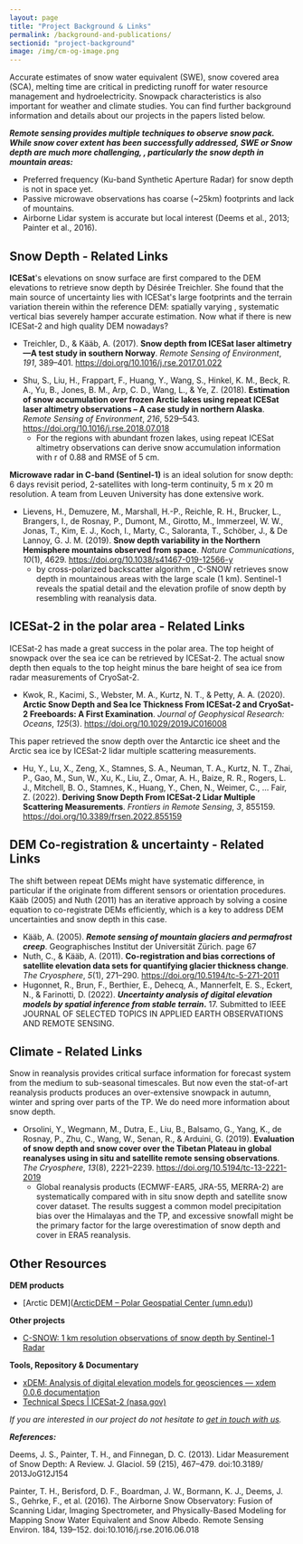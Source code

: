 ```yaml
---
layout: page
title: "Project Background & Links"
permalink: /background-and-publications/
sectionid: "project-background"
image: /img/cm-og-image.png
---
```


Accurate estimates of snow water equivalent (SWE), snow covered area (SCA), melting time are critical in predicting runoff for water resource management and hydroelectricity. Snowpack characteristics is also important for weather and climate studies. You can find further background information and details about our projects in the papers listed below.

***Remote sensing provides multiple techniques to observe snow pack. While snow cover extent has been successfully addressed, SWE or Snow depth are much more challenging, , particularly the snow depth in mountain areas:***

- Preferred frequency (Ku-band Synthetic Aperture Radar) for snow depth is not in space yet.
- Passive microwave observations has coarse (~25km) footprints and lack of mountains.
- Airborne Lidar system is accurate but local interest (Deems et al., 2013; Painter et al., 2016).

## Snow Depth - Related Links

**ICESat**'s elevations on snow surface are first compared to the DEM elevations to retrieve snow depth by Désirée Treichler. She found that the main source of uncertainty lies with ICESat's large footprints and the terrain variation therein within the reference DEM: spatially varying , systematic vertical bias severely hamper accurate estimation. Now what if there is new ICESat-2 and high quality DEM nowadays?

 * Treichler, D., & Kääb, A. (2017). **Snow depth from ICESat laser altimetry—A test study in southern Norway**. *Remote Sensing of Environment*, *191*, 389–401. https://doi.org/10.1016/j.rse.2017.01.022

- Shu, S., Liu, H., Frappart, F., Huang, Y., Wang, S., Hinkel, K. M., Beck, R. A., Yu, B., Jones, B. M., Arp, C. D., Wang, L., & Ye, Z. (2018). **Estimation of snow accumulation over frozen Arctic lakes using repeat ICESat laser altimetry observations – A case study in northern Alaska**. *Remote Sensing of Environment*, *216*, 529–543. https://doi.org/10.1016/j.rse.2018.07.018
  - For the regions with abundant frozen lakes, using repeat ICESat altimetry observations can derive snow accumulation information with r of 0.88 and RMSE of 5 cm.

**Microwave radar in C-band (Sentinel-1)** is an ideal solution for snow depth: 6 days revisit period, 2-satellites with long-term continuity, 5 m x 20 m resolution. A team from Leuven University has done extensive work.

 * Lievens, H., Demuzere, M., Marshall, H.-P., Reichle, R. H., Brucker, L., Brangers, I., de Rosnay, P., Dumont, M., Girotto, M., Immerzeel, W. W., Jonas, T., Kim, E. J., Koch, I., Marty, C., Saloranta, T., Schöber, J., & De Lannoy, G. J. M. (2019). **Snow depth variability in the Northern Hemisphere mountains observed from space**. *Nature Communications*, *10*(1), 4629. https://doi.org/10.1038/s41467-019-12566-y
     * by cross-polarized backscatter algorithm , C-SNOW retrieves snow depth in mountainous areas with the large scale (1 km). Sentinel-1 reveals the spatial detail and the elevation profile of snow depth by resembling with reanalysis data.

## ICESat-2 in the polar area - Related Links

ICESat-2 has made a great success in the polar area. The top height of snowpack over the sea ice can be retrieved by ICESat-2. The actual snow depth then equals to the top height minus the bare height of sea ice from radar measurements of CryoSat-2.

- Kwok, R., Kacimi, S., Webster, M. A., Kurtz, N. T., & Petty, A. A. (2020). **Arctic Snow Depth and Sea Ice Thickness From ICESat‐2 and CryoSat‐2 Freeboards: A First Examination**. *Journal of Geophysical Research: Oceans*, *125*(3). https://doi.org/10.1029/2019JC016008

This paper retrieved the snow depth over the Antarctic ice sheet and the Arctic sea ice by ICESat-2 lidar multiple scattering measurements.

- Hu, Y., Lu, X., Zeng, X., Stamnes, S. A., Neuman, T. A., Kurtz, N. T., Zhai, P., Gao, M., Sun, W., Xu, K., Liu, Z., Omar, A. H., Baize, R. R., Rogers, L. J., Mitchell, B. O., Stamnes, K., Huang, Y., Chen, N., Weimer, C., … Fair, Z. (2022). **Deriving Snow Depth From ICESat-2 Lidar Multiple Scattering Measurements**. *Frontiers in Remote Sensing*, *3*, 855159. https://doi.org/10.3389/frsen.2022.855159



## DEM Co-registration & uncertainty - Related Links

The shift between repeat DEMs might have systematic difference, in particular if the originate from different sensors or orientation procedures.  Kääb (2005) and Nuth (2011) has an iterative approach by solving a cosine equation to co-registrate DEMs efficiently, which is a key to address DEM uncertainties and snow depth in this case.

 * Kääb, A. (2005). ***Remote sensing of mountain glaciers and permafrost creep***. Geographisches Institut der Universität Zürich. page 67
 * Nuth, C., & Kääb, A. (2011). **Co-registration and bias corrections of satellite elevation data sets for quantifying glacier thickness change**. *The Cryosphere*, *5*(1), 271–290. https://doi.org/10.5194/tc-5-271-2011
 * Hugonnet, R., Brun, F., Berthier, E., Dehecq, A., Mannerfelt, E. S., Eckert, N., & Farinotti, D. (2022). ***Uncertainty analysis of digital elevation models by spatial inference from stable terrain*.** 17. Submitted to IEEE JOURNAL OF SELECTED TOPICS IN APPLIED EARTH OBSERVATIONS AND REMOTE SENSING.

## Climate - Related Links
Snow in reanalysis provides critical surface information for forecast system from the medium to sub-seasonal timescales. But now even the stat-of-art reanalysis products produces an over-extensive snowpack in autumn, winter and spring over parts of the TP. We do need more information about snow depth.

 * Orsolini, Y., Wegmann, M., Dutra, E., Liu, B., Balsamo, G., Yang, K., de Rosnay, P., Zhu, C., Wang, W., Senan, R., & Arduini, G. (2019). **Evaluation of snow depth and snow cover over the Tibetan Plateau in global reanalyses using in situ and satellite remote sensing observations**. *The Cryosphere*, *13*(8), 2221–2239. https://doi.org/10.5194/tc-13-2221-2019
   * Global reanalysis products (ECMWF-EAR5, JRA-55, MERRA-2) are systematically compared with in situ snow depth and satellite snow cover dataset. The results suggest a common model precipitation bias over the Himalayas and the TP, and excessive snowfall might be the primary factor for the large overestimation of snow depth and cover in ERA5 reanalysis.

## Other Resources

**DEM products**

 * [Arctic DEM]([ArcticDEM – Polar Geospatial Center (umn.edu)](https://www.pgc.umn.edu/data/arcticdem/))

**Other projects**

- [C-SNOW: 1 km resolution observations of snow depth by Sentinel-1 Radar ](https://ees.kuleuven.be/project/c-snow)

**Tools, Repository & Documentary** 

- [xDEM: Analysis of digital elevation models for geosciences — xdem 0.0.6 documentation](https://xdem.readthedocs.io/en/latest/)
- [Technical Specs | ICESat-2 (nasa.gov)](https://icesat-2.gsfc.nasa.gov/science/specs)



_If you are interested in our project do not hesitate to [get in touch with us](/about-us.html/)._



***References:***

Deems, J. S., Painter, T. H., and Finnegan, D. C. (2013). Lidar Measurement of Snow Depth: A Review. J. Glaciol. 59 (215), 467–479. doi:10.3189/ 2013JoG12J154

Painter, T. H., Berisford, D. F., Boardman, J. W., Bormann, K. J., Deems, J. S., Gehrke, F., et al. (2016). The Airborne Snow Observatory: Fusion of Scanning Lidar, Imaging Spectrometer, and Physically-Based Modeling for Mapping Snow Water Equivalent and Snow Albedo. Remote Sensing Environ. 184, 139–152. doi:10.1016/j.rse.2016.06.018